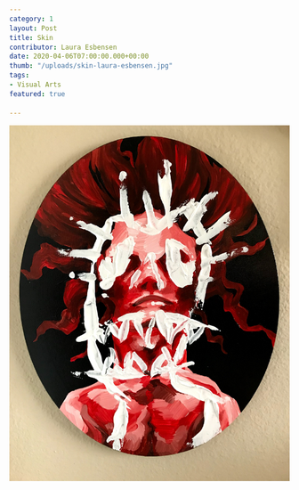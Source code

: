 ```yaml
---
category: 1
layout: Post
title: Skin
contributor: Laura Esbensen
date: 2020-04-06T07:00:00.000+00:00
thumb: "/uploads/skin-laura-esbensen.jpg"
tags: 
- Visual Arts
featured: true

---
```

![Medium: Acrylic on Canvas](/uploads/skin-laura-esbensen.jpg)